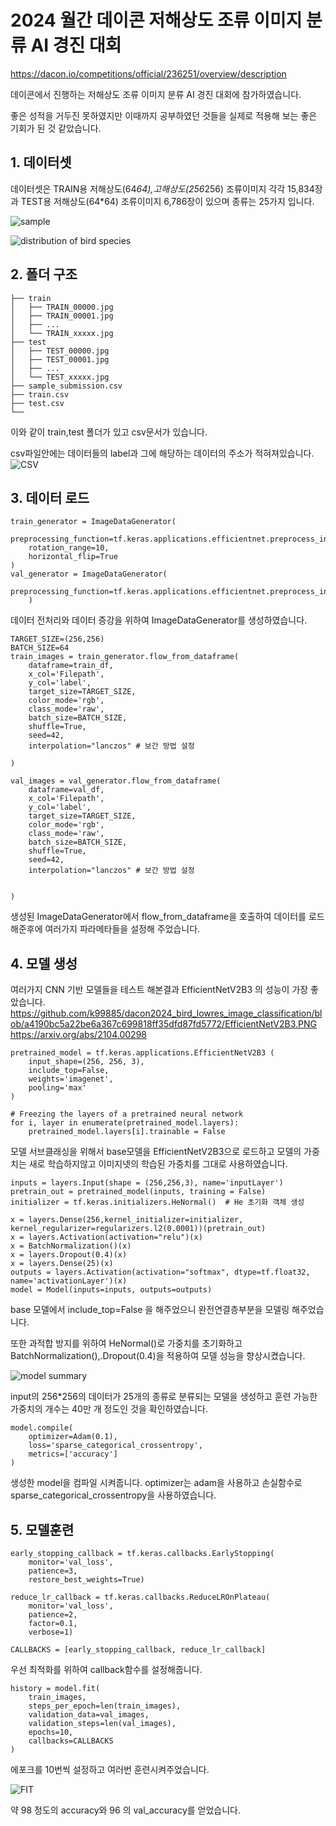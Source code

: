 # 2024 월간 데이콘 저해상도 조류 이미지 분류 AI 경진 대회

<https://dacon.io/competitions/official/236251/overview/description>

데이콘에서 진행하는 저해상도 조류 이미지 분류 AI 경진 대회에 참가하였습니다.

좋은 성적을 거두진 못하였지만 이때까지 공부하였던 것들을 실제로 적용해 보는 좋은 기회가 된 것 같았습니다.

## 1. 데이터셋
데이터셋은 TRAIN용 저해상도(64*64),고해상도(256*256) 조류이미지 각각 15,834장과 TEST용 저해상도(64*64) 조류이미지 6,786장이 있으며 종류는 25가지 입니다.

![sample](https://github.com/k99885/dacon2024_bird_lowres_image_classification/assets/157681578/caf51a63-11b6-40ba-9c82-aadb6b0d172f)

![distribution of bird species](https://github.com/k99885/dacon2024_bird_lowres_image_classification/assets/157681578/c10055e1-df92-4bd1-a068-8a10847f4657)

## 2. 폴더 구조
```
├── train
│   ├── TRAIN_00000.jpg
│   ├── TRAIN_00001.jpg
│   ├── ...
│   └── TRAIN_xxxxx.jpg
├── test
│   ├── TEST_00000.jpg
│   ├── TEST_00001.jpg
│   ├── ...
│   └── TEST_xxxxx.jpg
├── sample_submission.csv
├── train.csv
├── test.csv
└── 
```
이와 같이 train,test 폴더가 있고 csv문서가 있습니다. 

csv파일안에는 데이터들의 label과 그에 해당하는 데이터의 주소가 적혀져있습니다.
![CSV](https://github.com/k99885/dacon2024_bird_lowres_image_classification/assets/157681578/9ad91819-2a45-4a31-93ab-b3af228d3203)

## 3. 데이터 로드
```
train_generator = ImageDataGenerator(
    preprocessing_function=tf.keras.applications.efficientnet.preprocess_input,
    rotation_range=10,
    horizontal_flip=True
)
val_generator = ImageDataGenerator(
    preprocessing_function=tf.keras.applications.efficientnet.preprocess_input,
    )
```
데이터 전처리와 데이터 증강을 위하여 ImageDataGenerator를 생성하였습니다.

```
TARGET_SIZE=(256,256)
BATCH_SIZE=64
train_images = train_generator.flow_from_dataframe(
    dataframe=train_df,
    x_col='Filepath',
    y_col='label',
    target_size=TARGET_SIZE,
    color_mode='rgb',
    class_mode='raw',
    batch_size=BATCH_SIZE,
    shuffle=True,
    seed=42,
    interpolation="lanczos" # 보간 방법 설정

)

val_images = val_generator.flow_from_dataframe(
    dataframe=val_df,
    x_col='Filepath',
    y_col='label',
    target_size=TARGET_SIZE,
    color_mode='rgb',
    class_mode='raw',
    batch_size=BATCH_SIZE,
    shuffle=True,
    seed=42,
    interpolation="lanczos" # 보간 방법 설정


)
```
생성된 ImageDataGenerator에서 flow_from_dataframe을 호출하여 데이터를 로드해준후에 여러가지 파라메타들을 설정해 주었습니다.

## 4. 모델 생성
여러가지 CNN 기반 모델들을 테스트 해본결과 EfficientNetV2B3 의 성능이 가장 좋았습니다.
<https://github.com/k99885/dacon2024_bird_lowres_image_classification/blob/a4190bc5a22be6a367c699818ff35dfd87fd5772/EfficientNetV2B3.PNG>
<https://arxiv.org/abs/2104.00298>
```
pretrained_model = tf.keras.applications.EfficientNetV2B3 (
    input_shape=(256, 256, 3),
    include_top=False,
    weights='imagenet',
    pooling='max'
)

# Freezing the layers of a pretrained neural network
for i, layer in enumerate(pretrained_model.layers):
    pretrained_model.layers[i].trainable = False
```
모델 서브클래싱을 위해서 base모델을 EfficientNetV2B3으로 로드하고 모델의 가중치는 새로 학습하지않고 이미지넷의 학습된 가중치를 그대로 사용하였습니다.
```
inputs = layers.Input(shape = (256,256,3), name='inputLayer')
pretrain_out = pretrained_model(inputs, training = False)
initializer = tf.keras.initializers.HeNormal()  # He 초기화 객체 생성

x = layers.Dense(256,kernel_initializer=initializer, kernel_regularizer=regularizers.l2(0.0001))(pretrain_out)
x = layers.Activation(activation="relu")(x)
x = BatchNormalization()(x)
x = layers.Dropout(0.4)(x)
x = layers.Dense(25)(x)
outputs = layers.Activation(activation="softmax", dtype=tf.float32, name='activationLayer')(x)
model = Model(inputs=inputs, outputs=outputs)
```
base 모델에서 include_top=False 을 해주었으니 완전연결층부분을 모델링 해주었습니다.

또한 과적합 방지를 위하여 HeNormal()로 가중치를 초기화하고 BatchNormalization(),.Dropout(0.4)을 적용하여 모델 성능을 향상시켰습니다.

![model summary](https://github.com/k99885/dacon2024_bird_lowres_image_classification/assets/157681578/98bb5460-1588-49a7-876d-588b58a70d9a)

input의 256*256의 데이터가 25개의 종류로 분류되는 모델을 생성하고 훈련 가능한 가중치의 개수는 40만 개 정도인 것을 확인하였습니다.

```
model.compile(
    optimizer=Adam(0.1),
    loss='sparse_categorical_crossentropy',
    metrics=['accuracy']
)
```
생성한 model을 컴파일 시켜줍니다. optimizer는 adam을 사용하고 손실함수로 sparse_categorical_crossentropy을 사용하였습니다.

## 5. 모델훈련

```
early_stopping_callback = tf.keras.callbacks.EarlyStopping(
    monitor='val_loss',
    patience=3,
    restore_best_weights=True)

reduce_lr_callback = tf.keras.callbacks.ReduceLROnPlateau(
    monitor='val_loss',
    patience=2,
    factor=0.1,
    verbose=1)

CALLBACKS = [early_stopping_callback, reduce_lr_callback]
```
우선 최적화를 위하여 callback함수를 설정해줍니다.
```
history = model.fit(
    train_images,
    steps_per_epoch=len(train_images),
    validation_data=val_images,
    validation_steps=len(val_images),
    epochs=10,
    callbacks=CALLBACKS
)
```
에포크를 10번씩 설정하고 여러번 훈련시켜주었습니다.

![FIT](https://github.com/k99885/dacon2024_bird_lowres_image_classification/assets/157681578/e42c1ed3-407c-4123-b87a-e33d47f18ad2)

약 98 정도의 accuracy와 96 의 val_accuracy를 얻었습니다.



